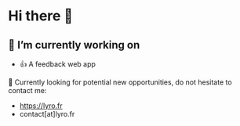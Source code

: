 # Hi there 👋

## 🔭 I’m currently working on

- 👍 A feedback web app


🚀 Currently looking for potential new opportunities, do not hesitate to contact me:

- https://lyro.fr
- contact[at]lyro.fr

<!--
**Lyro1/Lyro1** is a ✨ _special_ ✨ repository because its `README.md` (this file) appears on your GitHub profile.

Here are some ideas to get you started:

-  ...
- 🌱 I’m currently learning ...
- 👯 I’m looking to collaborate on ...
- 🤔 I’m looking for help with ...
- 💬 Ask me about ...
- 📫 How to reach me: ...
- 😄 Pronouns: ...
- ⚡ Fun fact: ...
-->
